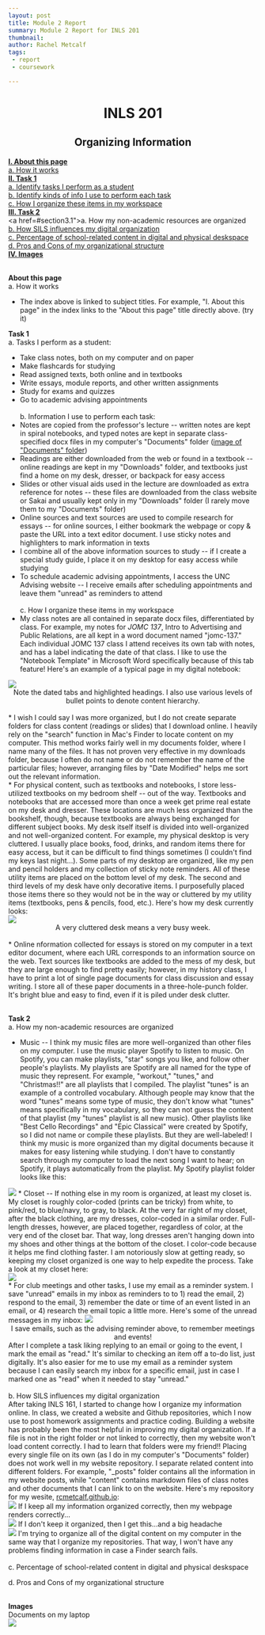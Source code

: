 ```yaml
---
layout: post
title: Module 2 Report
summary: Module 2 Report for INLS 201
thumbnail: 
author:	Rachel Metcalf
tags:
 - report
 - coursework

---
```

# <center>INLS 201</center>
## <center>Organizing Information</center>

<strong><a href="#section1">I. About this page</a></strong><br>
  <a href="#section1.1">a. How it works</a><br>
<strong><a href="#section2">II. Task 1</a></strong><br>
  <a href="#section2.1">a. Identify tasks I perform as a student</a><br>
  <a href="#section2.2">b. Identify kinds of info I use to perform each task</a><br>
  <a href="#section2.3">c. How I organize these items in my workspace</a><br>
<strong><a href="#section3">III. Task 2</a></strong><br>
  <a href=#section3.1">a. How my non-academic resources are organized</a><br>
  <a href="#section3.2">b. How SILS influences my digital organization</a><br>
  <a href="#section3.3">c. Percentage of school-related content in digital and physical deskspace</a><br>
  <a href="#section3.4">d. Pros and Cons of my organizational structure</a><br>
<strong><a href="#section4">IV. Images</a></strong><br>
<br>

<strong><a name="section1">About this page</a></strong><br>
<a name="section1.1">a. How it works</a><br>
* The index above is linked to subject titles. For example, "I. About this page" in the index links to the "About this page" title directly above. (try it)<br>

<strong><a name="section2">Task 1</a></strong><br>
<a name="section2.1">a. Tasks I perform as a student:</a><br>
* Take class notes, both on my computer and on paper <br>
* Make flashcards for studying <br>
* Read assigned texts, both online and in textbooks <br>
* Write essays, module reports, and other written assignments <br>
* Study for exams and quizzes <br>
* Go to academic advising appointments <br><br>
<a name="section2.2">b. Information I use to perform each task:</a><br>
* Notes are copied from the professor's lecture -- written notes are kept in spiral notebooks, and typed notes are kept in separate class-specified docx files in my computer's "Documents" folder (<a href="#docs">image of "Documents" folder</a>)<br>
* Readings are either downloaded from the web or found in a textbook -- online readings are kept in my "Downloads" folder, and textbooks just find a home on my desk, dresser, or backpack for easy access
* Slides or other visual aids used in the lecture are downloaded as extra reference for notes -- these files are downloaded from the class website or Sakai and usually kept only in my "Downloads" folder (I rarely move them to my "Documents" folder) <br>
* Online sources and text sources are used to compile research for essays -- for online sources, I either bookmark the webpage or copy & paste the URL into a text editor document. I use sticky notes and highlighters to mark information in texts <br>
* I combine all of the above information sources to study -- if I create a special study guide, I place it on my desktop for easy access while studying <br>
* To schedule academic advising appointments, I access the UNC Advising website -- I receive emails after scheduling appointments and leave them "unread" as reminders to attend <br><br>
<a name="section2.3">c. How I organize these items in my workspace</a><br>
* My class notes are all contained in separate docx files, differentiated by class. For example, my notes for <em>JOMC 137</em>, Intro to Advertising and Public Relations, are all kept in a word document named "jomc-137." Each individual JOMC 137 class I attend receives its own tab with notes, and has a label indicating the date of that class. I like to use the "Notebook Template" in Microsoft Word specifically because of this tab feature! Here's an example of a typical page in my digital notebook: <br>
<image src="https://cloud.githubusercontent.com/assets/13002608/9922905/208ee426-5cbc-11e5-965c-6a470a223ad2.png" />
<center>Note the dated tabs and highlighted headings. I also use various levels of bullet points to denote content hierarchy.</center><br>
* I wish I could say I was more organized, but I do not create separate folders for class content (readings or slides) that I download online. I heavily rely on the "search" function in Mac's Finder to locate content on my computer. This method works fairly well in my documents folder, where I name many of the files. It has not proven very effective in my downloads folder, because I often do not name or do not remember the name of the particular files; however, arranging files by "Date Modified" helps me sort out the relevant information.<br>
* For physical content, such as textbooks and notebooks, I store less-utilized textbooks on my bedroom shelf -- out of the way. Textbooks and notebooks that are accessed more than once a week get prime real estate on my desk and dresser. These locations are much less organized than the bookshelf, though, because textbooks are always being exchanged for different subject books. My desk itself itself is divided into well-organized and not well-organized content. For example, my physical desktop is very cluttered. I usually place books, food, drinks, and random items there for easy access, but it can be difficult to find things sometimes (I couldn't find my keys last night...). Some parts of my desktop are organized, like my pen and pencil holders and my collection of sticky note reminders. All of these utility items are placed on the bottom level of my desk. The second and third levels of my desk have only decorative items. I purposefully placed those items there so they would not be in the way or cluttered by my utility items (textbooks, pens & pencils, food, etc.). Here's how my desk currently looks:<br>
<image src="https://cloud.githubusercontent.com/assets/13002608/9932705/f2ae3b26-5d13-11e5-9993-ab8de8a36eec.JPG" />
<center>A very cluttered desk means a very busy week.</center> <br>
* Online nformation collected for essays is stored on my computer in a text editor document, where each URL corresponds to an information source on the web. Text sources like textbooks are added to the mess of my desk, but they are large enough to find pretty easily; however, in my history class, I have to print a lot of single page documents for class discussion and essay writing. I store all of these paper documents in a three-hole-punch folder. It's bright blue and easy to find, even if it is piled under desk clutter.<br><br>

<strong><a name="section3">Task 2</a></strong><br>
<a name="section3.1">a. How my non-academic resources are organized</a><br>
* Music -- I think my music files are more well-organized than other files on my computer. I use the music player Spotify to listen to music. On Spotify, you can make playlists, "star" songs you like, and follow other people's playlists. My playlists are Spotify are all named for the type of music they represent. For example, "workout," "tunes," and "Christmas!!" are all playlists that I compiled. The playlist "tunes" is an example of a controlled vocabulary. Although people may know that the word "tunes" means some type of music, they don't know what "tunes" means specifically in my vocabulary, so they can not guess the content of that playlist (my "tunes" playlist is all new music). Other playlists like "Best Cello Recordings" and "Epic Classical" were created by Spotify, so I did not name or compile these playlists. But they are well-labeled! I think my music is more organized than my digital documents because it makes for easy listening while studying. I don't have to constantly search through my computer to load the next song I want to hear; on Spotify, it plays automatically from the playlist. My Spotify playlist folder looks like this:<br>
<image src="https://cloud.githubusercontent.com/assets/13002608/9922911/2c609a7e-5cbc-11e5-8dab-2e941a9f06ca.png" />
* Closet -- If nothing else in my room is organized, at least my closet is. My closet is roughly color-coded (prints can be tricky) from white, to pink/red, to blue/navy, to gray, to black. At the very far right of my closet, after the black clothing, are my dresses, color-coded in a similar order. Full-length dresses, however, are placed together, regardless of color, at the very end of the closet bar. That way, long dresses aren't hanging down into my shoes and other things at the bottom of the closet. I color-code because it helps me find clothing faster. I am notoriously slow at getting ready, so keeping my closet organized is one way to help expedite the process. Take a look at my closet here:<br>
<image src="https://cloud.githubusercontent.com/assets/13002608/9933603/f41a507a-5d19-11e5-9c5b-688c11326ad6.JPG" /><br>
* For club meetings and other tasks, I use my email as a reminder system. I save "unread" emails in my inbox as reminders to to 1) read the email, 2) respond to the email, 3) remember the date or time of an event listed in an email, or 4) research the email topic a little more. Here's some of the unread messages in my inbox:
<image src="https://cloud.githubusercontent.com/assets/13002608/9922909/242a2898-5cbc-11e5-8a5f-5db90823446d.png" />
<center>I save emails, such as the advising reminder above, to remember meetings and events!</center>
After I complete a task liking replying to an email or going to the event, I mark the email as "read." It's similar to checking an item off a to-do list, just digitally. It's also easier for me to use my email as a reminder system because I can easily search my inbox for a specific email, just in case I marked one as "read" when it needed to stay "unread." <br><br>
<a name="section3.2">b. How SILS influences my digital organization</a><br>
After taking INLS 161, I started to change how I organize my information online. In class, we created a website and Github repositories, which I now use to post homework assignments and practice coding. Building a website has probably been the most helpful in improving my digital organization. If a file is not in the right folder or not linked to correctly, then my website won't load content correctly. I had to learn that folders were my friend!! Placing every single file on its own (as I do in my computer's "Documents" folder) does not work well in my website repository. I separate related content into different folders. For example, "_posts" folder contains all the information in my website posts, while "content" contains markdown files of class notes and other documents that I can link to on the website. Here's my repository for my wesite, <a href="http://rcmetcalf.github.io">rcmetcalf.github.io</a>:<br>
<image src="https://cloud.githubusercontent.com/assets/13002608/9935298/cb8854d6-5d23-11e5-9299-4eaab166c033.png" />
If I keep all my information organized correctly, then my webpage renders correctly...<br>
<image src="https://cloud.githubusercontent.com/assets/13002608/9935363/2dffe782-5d24-11e5-964f-8b594e16263d.png" />
If I don't keep it organized, then I get this...and a big headache<br>
<image src="https://cloud.githubusercontent.com/assets/13002608/9935417/7aa411d0-5d24-11e5-9ab2-54f41a68f60e.png" />
I'm trying to organize all of the digital content on my computer in the same way that I organize my repositories. That way, I won't have any problems finding information in case a Finder search fails.<br>
<br>
<a name="section3.3">c. Percentage of school-related content in digital and physical deskspace</a><br>

<a name="section3.4">d. Pros and Cons of my organizational structure</a><br>

<br>
<strong><a name="section4">Images</a></strong><br>
<a name="docs">Documents on my laptop</a><br>
<image src="https://cloud.githubusercontent.com/assets/13002608/9922907/2236c9ba-5cbc-11e5-825f-c1bef8e7de50.png">
